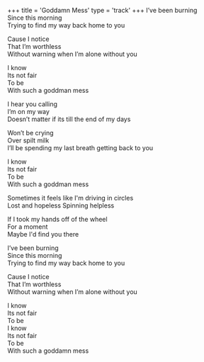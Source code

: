 +++
title = 'Goddamn Mess'
type = 'track'
+++
I’ve been burning  
Since this morning  
Trying to find my way back home to you

Cause I notice  
That I’m worthless  
Without warning when I’m alone without you

I know  
Its not fair  
To be  
With such a goddman mess

I hear you calling  
I’m on my way  
Doesn’t matter if its till the end of my days

Won’t be crying  
Over spilt milk  
I’ll be spending my last breath getting back to you

I know  
Its not fair  
To be  
With such a goddman mess

Sometimes it feels like I'm driving in circles  
Lost and hopeless Spinning helpless

If I took my hands off of the wheel  
For a moment  
Maybe I'd find you there

I’ve been burning  
Since this morning  
Trying to find my way back home to you

Cause I notice  
That I’m worthless  
Without warning when I’m alone without you

I know  
Its not fair  
To be  
I know  
Its not fair  
To be  
With such a goddamn mess
